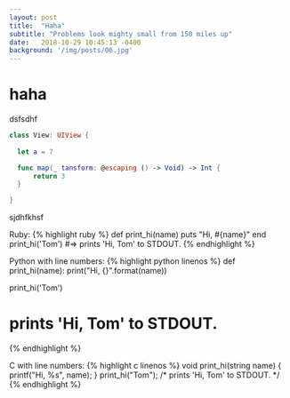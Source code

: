 ```yaml
---
layout: post
title:  "Haha"
subtitle: "Problems look mighty small from 150 miles up"
date:   2018-10-29 10:45:13 -0400
background: '/img/posts/06.jpg'
---
```


# haha
dsfsdhf

```swift
class View: UIView {
    
  let a = 7

  func map(_ tansform: @escaping () -> Void) -> Int {
      return 3
  }

}
```

sjdhfkhsf

Ruby:
{% highlight ruby %}
def print_hi(name)
  puts "Hi, #{name}"
end
print_hi('Tom')
#=> prints 'Hi, Tom' to STDOUT.
{% endhighlight %}

Python with line numbers:
{% highlight python linenos %}
def print_hi(name):
    print("Hi, {}".format(name))

print_hi('Tom')
# prints 'Hi, Tom' to STDOUT.
{% endhighlight %}

C with line numbers:
{% highlight c linenos %}
void print_hi(string name) {
  printf("Hi, %s", name);
}
print_hi("Tom");
/* prints 'Hi, Tom' to STDOUT. */
{% endhighlight %}
<!-- 
<video src="https://i.imgur.com/YBG2Alr.mp4" loop autoplay muted ></video>

# dsfkjdfhk  -->
